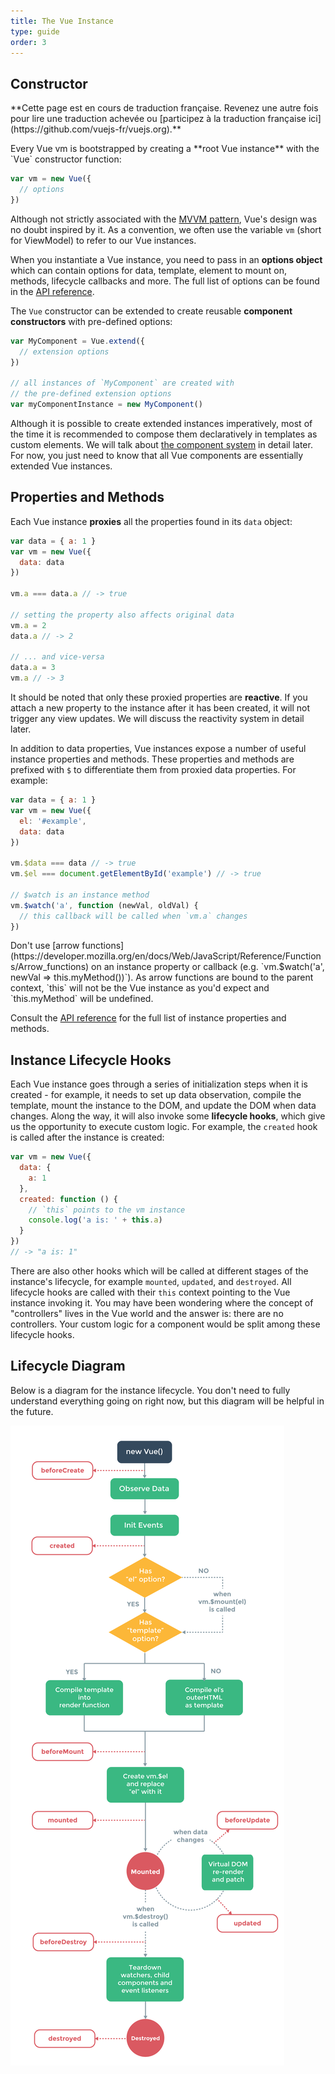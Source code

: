 ```yaml
---
title: The Vue Instance
type: guide
order: 3
---
```


## Constructor

<p class="tip">**Cette page est en cours de traduction française. Revenez une autre fois pour lire une traduction achevée ou [participez à la traduction française ici](https://github.com/vuejs-fr/vuejs.org).**</p>Every Vue vm is bootstrapped by creating a **root Vue instance** with the `Vue` constructor function:

``` js
var vm = new Vue({
  // options
})
```

Although not strictly associated with the [MVVM pattern](https://en.wikipedia.org/wiki/Model_View_ViewModel), Vue's design was no doubt inspired by it. As a convention, we often use the variable `vm` (short for ViewModel) to refer to our Vue instances.

When you instantiate a Vue instance, you need to pass in an **options object** which can contain options for data, template, element to mount on, methods, lifecycle callbacks and more. The full list of options can be found in the [API reference](../api).

The `Vue` constructor can be extended to create reusable **component constructors** with pre-defined options:

``` js
var MyComponent = Vue.extend({
  // extension options
})

// all instances of `MyComponent` are created with
// the pre-defined extension options
var myComponentInstance = new MyComponent()
```

Although it is possible to create extended instances imperatively, most of the time it is recommended to compose them declaratively in templates as custom elements. We will talk about [the component system](components.html) in detail later. For now, you just need to know that all Vue components are essentially extended Vue instances.

## Properties and Methods

Each Vue instance **proxies** all the properties found in its `data` object:

``` js
var data = { a: 1 }
var vm = new Vue({
  data: data
})

vm.a === data.a // -> true

// setting the property also affects original data
vm.a = 2
data.a // -> 2

// ... and vice-versa
data.a = 3
vm.a // -> 3
```

It should be noted that only these proxied properties are **reactive**. If you attach a new property to the instance after it has been created, it will not trigger any view updates. We will discuss the reactivity system in detail later.

In addition to data properties, Vue instances expose a number of useful instance properties and methods. These properties and methods are prefixed with `$` to differentiate them from proxied data properties. For example:

``` js
var data = { a: 1 }
var vm = new Vue({
  el: '#example',
  data: data
})

vm.$data === data // -> true
vm.$el === document.getElementById('example') // -> true

// $watch is an instance method
vm.$watch('a', function (newVal, oldVal) {
  // this callback will be called when `vm.a` changes
})
```

<p class="tip">Don't use [arrow functions](https://developer.mozilla.org/en/docs/Web/JavaScript/Reference/Functions/Arrow_functions) on an instance property or callback (e.g. `vm.$watch('a', newVal => this.myMethod())`). As arrow functions are bound to the parent context, `this` will not be the Vue instance as you'd expect and `this.myMethod` will be undefined.</p>

Consult the [API reference](../api) for the full list of instance properties and methods.

## Instance Lifecycle Hooks

Each Vue instance goes through a series of initialization steps when it is created - for example, it needs to set up data observation, compile the template, mount the instance to the DOM, and update the DOM when data changes. Along the way, it will also invoke some **lifecycle hooks**, which give us the opportunity to execute custom logic. For example, the `created` hook is called after the instance is created:

``` js
var vm = new Vue({
  data: {
    a: 1
  },
  created: function () {
    // `this` points to the vm instance
    console.log('a is: ' + this.a)
  }
})
// -> "a is: 1"
```

There are also other hooks which will be called at different stages of the instance's lifecycle, for example `mounted`, `updated`, and `destroyed`. All lifecycle hooks are called with their `this` context pointing to the Vue instance invoking it. You may have been wondering where the concept of "controllers" lives in the Vue world and the answer is: there are no controllers. Your custom logic for a component would be split among these lifecycle hooks.

## Lifecycle Diagram

Below is a diagram for the instance lifecycle. You don't need to fully understand everything going on right now, but this diagram will be helpful in the future.

![Lifecycle](/images/lifecycle.png)
